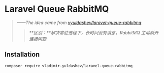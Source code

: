 # Laravel Queue RabbitMQ

> _——The idea came from [vyuldashev/laravel-queue-rabbitmq](https://github.com/vyuldashev/laravel-queue-rabbitmq)_
> > _**区别：**解决常驻进程下，长时间没有消息，RabbitMQ 主动断开连接问题_

## Installation

```bash
composer require vladimir-yuldashev/laravel-queue-rabbitmq
```